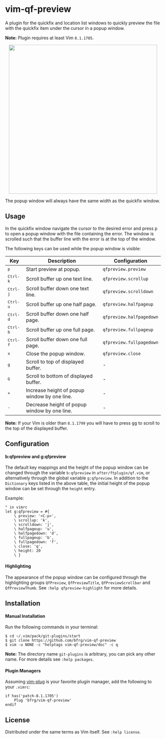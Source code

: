# vim-qf-preview

A plugin for the quickfix and location list windows to quickly preview the file
with the quickfix item under the cursor in a popup window.

**Note:** Plugin requires at least Vim `8.1.1705`.

<dl>
  <p align="center">
  <a href="https://asciinema.org/a/265817">
    <img src="https://asciinema.org/a/265817.png" width="480">
  </a>
  </p>
</dl>

The popup window will always have the same width as the quickfix window.


## Usage

In the quickfix window navigate the cursor to the desired error and press
<kbd>p</kbd> to open a popup window with the file containing the error. The
window is scrolled such that the buffer line with the error is at the top of the
window.

The following keys can be used while the popup window is visible:

| Key               | Description                                  | Configuration            |
| ----------------- | -------------------------------------------  | -----------------------  |
| <kbd>p</kbd>      | Start preview at popup.                      | `qfpreview.preview`      |
| <kbd>Ctrl-k</kbd> | Scroll buffer up one text line.              | `qfpreview.scrollup`     |
| <kbd>Ctrl-j</kbd> | Scroll buffer down one text line.            | `qfpreview.scrolldown`   |
| <kbd>Ctrl-u</kbd> | Scroll buffer up one half page.              | `qfpreview.halfpageup`   |
| <kbd>Ctrl-d</kbd> | Scroll buffer down one half page.            | `qfpreview.halfpagedown` |
| <kbd>Ctrl-b</kbd> | Scroll buffer up one full page.              | `qfpreview.fullpageup`   |
| <kbd>Ctrl-f</kbd> | Scroll buffer down one full page.            | `qfpreview.fullpagedown` |
| <kbd>x</kbd>      | Close the popup window.                      | `qfpreview.close`        |
| <kbd>g</kbd>      | Scroll to top of displayed buffer.           | -                        |
| <kbd>G</kbd>      | Scroll to bottom of displayed buffer.        | -                        |
| <kbd>+</kbd>      | Increase height of popup window by one line. | -                        |
| <kbd>-</kbd>      | Decrease height of popup window by one line. | -                        |

**Note:** If your Vim is older than `8.1.1799` you will have to press
<kbd>gg</kbd> to scroll to the top of the displayed buffer.


## Configuration

#### b:qfpreview and g:qfpreview

The default key mappings and the height of the popup window can be changed
through the variable `b:qfpreview` in `after/ftplugin/qf.vim`, or alternatively
through the global variable `g:qfpreview`. In addition to the `Dictionary` keys
listed in the above table, the initial height of the popup window can be set
through the `height` entry.

Example:
```vim
" in vimrc
let g:qfpreview = #{
    \ preview: '<C-p>',
    \ scrollup: 'k',
    \ scrolldown: 'j',
    \ halfpageup: 'u',
    \ halfpagedown: 'd',
    \ fullpageup: 'b',
    \ fullpagedown: 'f',
    \ close: 'q',
    \ height: 20
    \ }
```

#### Highlighting

The appearance of the popup window can be configured through the highlighting
groups `QfPreview`, `QfPreviewTitle`, `QfPreviewScrollbar` and `QfPreviewThumb`.
See `:help qfpreview-highlight` for more details.


## Installation

#### Manual Installation

Run the following commands in your terminal:
```
$ cd ~/.vim/pack/git-plugins/start
$ git clone https://github.com/bfrg/vim-qf-preview
$ vim -u NONE -c "helptags vim-qf-preview/doc" -c q
```
**Note:** The directory name `git-plugins` is arbitrary, you can pick any other
name. For more details see `:help packages`.

#### Plugin Managers

Assuming [vim-plug](https://github.com/junegunn/vim-plug) is your favorite
plugin manager, add the following to your `.vimrc`:
```vim
if has('patch-8.1.1705')
    Plug 'bfrg/vim-qf-preview'
endif
```


## License

Distributed under the same terms as Vim itself. See `:help license`.

